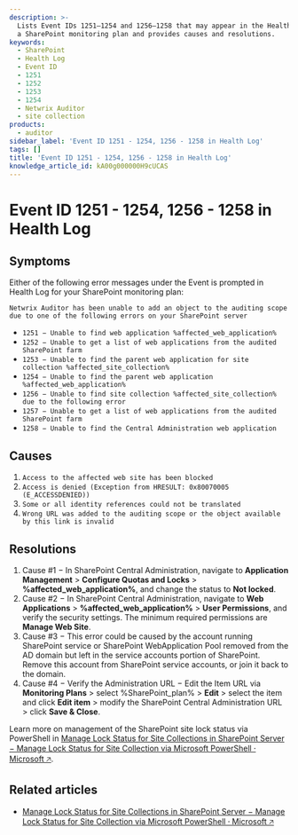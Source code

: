 ```yaml
---
description: >-
  Lists Event IDs 1251–1254 and 1256–1258 that may appear in the Health Log for
  a SharePoint monitoring plan and provides causes and resolutions.
keywords:
  - SharePoint
  - Health Log
  - Event ID
  - 1251
  - 1252
  - 1253
  - 1254
  - Netwrix Auditor
  - site collection
products:
  - auditor
sidebar_label: 'Event ID 1251 - 1254, 1256 - 1258 in Health Log'
tags: []
title: 'Event ID 1251 - 1254, 1256 - 1258 in Health Log'
knowledge_article_id: kA00g000000H9cUCAS
---
```


# Event ID 1251 - 1254, 1256 - 1258 in Health Log

## Symptoms

Either of the following error messages under the Event is prompted in Health Log for your SharePoint monitoring plan:

```
Netwrix Auditor has been unable to add an object to the auditing scope due to one of the following errors on your SharePoint server
```

- `1251 − Unable to find web application %affected_web_application%`
- `1252 − Unable to get a list of web applications from the audited SharePoint farm`
- `1253 − Unable to find the parent web application for site collection %affected_site_collection%`
- `1254 − Unable to find the parent web application %affected_web_application%`
- `1256 − Unable to find site collection %affected_site_collection% due to the following error`
- `1257 − Unable to get a list of web applications from the audited SharePoint farm`
- `1258 − Unable to find the Central Administration web application`

## Causes

1. `Access to the affected web site has been blocked`
2. `Access is denied (Exception from HRESULT: 0x80070005 (E_ACCESSDENIED))`
3. `Some or all identity references could not be translated`
4. `Wrong URL was added to the auditing scope or the object available by this link is invalid`

## Resolutions

1. Cause #1 − In SharePoint Central Administration, navigate to **Application Management** > **Configure Quotas and Locks** > **%affected_web_application%**, and change the status to **Not locked**.
2. Cause #2 − In SharePoint Central Administration, navigate to **Web Applications** > **%affected_web_application%** > **User Permissions**, and verify the security settings. The minimum required permissions are **Manage Web Site**.
3. Cause #3 − This error could be caused by the account running SharePoint service or SharePoint WebApplication Pool removed from the AD domain but left in the service accounts portion of SharePoint. Remove this account from SharePoint service accounts, or join it back to the domain.
4. Cause #4 − Verify the Administration URL − Edit the Item URL via **Monitoring Plans** > select %SharePoint_plan% > **Edit** > select the item and click **Edit item** > modify the SharePoint Central Administration URL > click **Save & Close**.

Learn more on management of the SharePoint site lock status via PowerShell in [Manage Lock Status for Site Collections in SharePoint Server − Manage Lock Status for Site Collection via Microsoft PowerShell ⸱ Microsoft &#129125;](https://learn.microsoft.com/en-us/sharepoint/sites/manage-the-lock-status-for-site-collections#manage-the-lock-status-for-a-site-collection-by-using-microsoft-powershell).

## Related articles

- [Manage Lock Status for Site Collections in SharePoint Server − Manage Lock Status for Site Collection via Microsoft PowerShell ⸱ Microsoft &#129125;](https://learn.microsoft.com/en-us/sharepoint/sites/manage-the-lock-status-for-site-collections#manage-the-lock-status-for-a-site-collection-by-using-microsoft-powershell)
